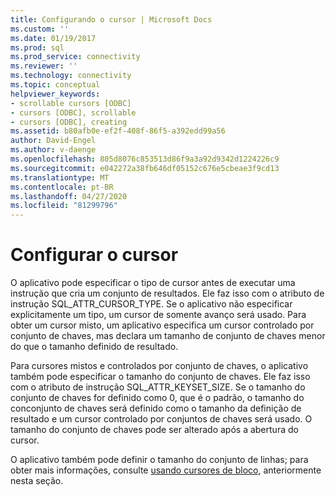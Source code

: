 ```yaml
---
title: Configurando o cursor | Microsoft Docs
ms.custom: ''
ms.date: 01/19/2017
ms.prod: sql
ms.prod_service: connectivity
ms.reviewer: ''
ms.technology: connectivity
ms.topic: conceptual
helpviewer_keywords:
- scrollable cursors [ODBC]
- cursors [ODBC], scrollable
- cursors [ODBC], creating
ms.assetid: b80afb0e-ef2f-408f-86f5-a392edd99a56
author: David-Engel
ms.author: v-daenge
ms.openlocfilehash: 805d8076c853513d86f9a3a92d9342d1224226c9
ms.sourcegitcommit: e042272a38fb646df05152c676e5cbeae3f9cd13
ms.translationtype: MT
ms.contentlocale: pt-BR
ms.lasthandoff: 04/27/2020
ms.locfileid: "81299796"
---
```

# <a name="setting-up-the-cursor"></a>Configurar o cursor
O aplicativo pode especificar o tipo de cursor antes de executar uma instrução que cria um conjunto de resultados. Ele faz isso com o atributo de instrução SQL_ATTR_CURSOR_TYPE. Se o aplicativo não especificar explicitamente um tipo, um cursor de somente avanço será usado. Para obter um cursor misto, um aplicativo especifica um cursor controlado por conjunto de chaves, mas declara um tamanho de conjunto de chaves menor do que o tamanho definido de resultado.  
  
 Para cursores mistos e controlados por conjunto de chaves, o aplicativo também pode especificar o tamanho do conjunto de chaves. Ele faz isso com o atributo de instrução SQL_ATTR_KEYSET_SIZE. Se o tamanho do conjunto de chaves for definido como 0, que é o padrão, o tamanho do conconjunto de chaves será definido como o tamanho da definição de resultado e um cursor controlado por conjuntos de chaves será usado. O tamanho do conjunto de chaves pode ser alterado após a abertura do cursor.  
  
 O aplicativo também pode definir o tamanho do conjunto de linhas; para obter mais informações, consulte [usando cursores de bloco](../../../odbc/reference/develop-app/using-block-cursors.md), anteriormente nesta seção.
